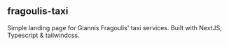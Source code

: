 ## fragoulis-taxi

Simple landing page for Giannis Fragoulis' taxi services. Built with NextJS, Typescript & tailwindcss.
